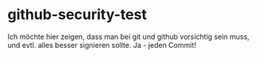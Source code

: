 # github-security-test
Ich möchte hier zeigen, dass man bei git und github vorsichtig sein muss, und evtl. alles besser signieren sollte. Ja - jeden Commit!

